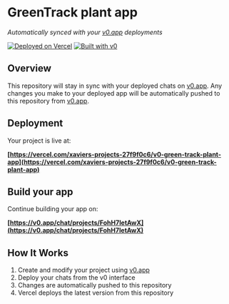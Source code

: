 # GreenTrack plant app

*Automatically synced with your [v0.app](https://v0.app) deployments*

[![Deployed on Vercel](https://img.shields.io/badge/Deployed%20on-Vercel-black?style=for-the-badge&logo=vercel)](https://vercel.com/xaviers-projects-27f9f0c6/v0-green-track-plant-app)
[![Built with v0](https://img.shields.io/badge/Built%20with-v0.app-black?style=for-the-badge)](https://v0.app/chat/projects/FohH7IetAwX)

## Overview

This repository will stay in sync with your deployed chats on [v0.app](https://v0.app).
Any changes you make to your deployed app will be automatically pushed to this repository from [v0.app](https://v0.app).

## Deployment

Your project is live at:

**[https://vercel.com/xaviers-projects-27f9f0c6/v0-green-track-plant-app](https://vercel.com/xaviers-projects-27f9f0c6/v0-green-track-plant-app)**

## Build your app

Continue building your app on:

**[https://v0.app/chat/projects/FohH7IetAwX](https://v0.app/chat/projects/FohH7IetAwX)**

## How It Works

1. Create and modify your project using [v0.app](https://v0.app)
2. Deploy your chats from the v0 interface
3. Changes are automatically pushed to this repository
4. Vercel deploys the latest version from this repository